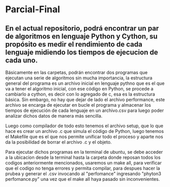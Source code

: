 # Parcial-Final
## En el actual repositorio, podrá encontrar un par de algoritmos en lenguaje Python y Cython, su propósito es medir el rendimiento de cada lenguaje midiendo los tiempos de ejecucion de cada uno. 

Básicamente en las carpetas, podrán encontrar dos programas que ejecutan una serie de algoritmos sin mucha importancia, la estructura general del programa es un archivo inicial en lenguaje pythno que es el que va a tener el algoritmo inicial, con ese código en Python, se procede a cambiarlo a cython, es decir con lo agregado de c, esa es la estructura básica. Sin embargo, no hay que dejar de lado el archivo performance, este archivo se encarga de ejecutar en bucle el programa y almacenar los tiempos de ejecución de cada lenguaje en un archivo.csv para luego poder analizar dichos datos de manera más sencilla. 

Luego como compilador de todo esto tenemos el archivo setup, que lo que hace es crear un archivo .c que simula el código de Python, luego tenemos el Makefile que es el que nos permite unificar todo el proceso y aparte nos da la posibilidad de borrar el archivo .c y el objeto.

Para ejecutar dichos programas en la terminal de ubuntu, se debe acceder a la ubicacion desde la terminal hasta la carpeta donde reposan todos los codigos anteriormente mencionados, usaremos un make all, para verificar que el codigo no tenga errores y permita compilar, para despues hacer la prubea y generar el .csv invocando al "perfomance" ingresando "phyton3 perfomance.py" una vez que el make all haya pasado sin inconvenientes.
